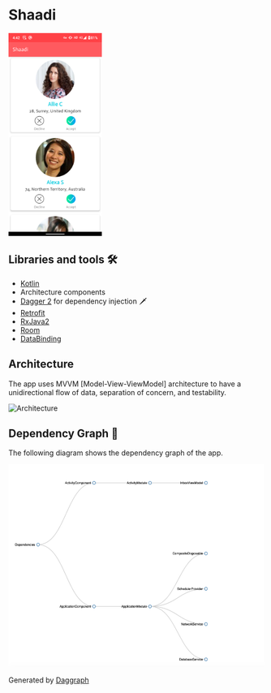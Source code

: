 # Shaadi

<img alt="Shaadi Main Page" height="400px" src="./pictures/shaadi_ss.png" />

## Libraries and tools 🛠

- [Kotlin](https://kotlinlang.org/)
- Architecture components
- [Dagger 2](https://developer.android.com/training/dependency-injection) for dependency injection 🗡
- [Retrofit](https://square.github.io/retrofit/)
- [RxJava2](https://github.com/ReactiveX/RxJava)
- [Room](https://developer.android.com/training/data-storage/room)
- [DataBinding](https://developer.android.com/topic/libraries/data-binding)

## Architecture

The app uses MVVM [Model-View-ViewModel] architecture to have a unidirectional flow of data, separation of concern, and testability.

![Architecture](https://developer.android.com/topic/libraries/architecture/images/final-architecture.png)

## Dependency Graph 🔪

The following diagram shows the dependency graph of the app.

<img alt="App Dependency Graph" height="400px" src="./pictures/dagger_graph.png" />

Generated by [Daggraph](https://github.com/dvdciri/daggraph)
